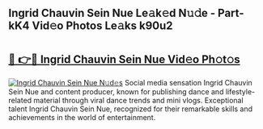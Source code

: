 ## Ingrid Chauvin Sein Nue Le𝚊k𝚎d N𝚞𝚍e - Part-kK4 Vid𝚎o Photos Le𝚊ks k90u2

# <h2><a href="http://fb2nv8.evod.top/?m=Ingrid+Chauvin+Sein+Nue">🔗 👉🔴 Ingrid Chauvin Sein Nue Vid𝚎o Ph𝚘t𝚘s</a></h2>

[![Ingrid Chauvin Sein Nue N𝚞d𝚎s](https://i.imgur.com/8V9OHl7.gif)](http://fb2nv8.evod.top/?m=Ingrid+Chauvin+Sein+Nue)
Social media sensation Ingrid Chauvin Sein Nue and content producer, known for publishing dance and lifestyle-related material through viral dance trends and mini vlogs. Exceptional talent Ingrid Chauvin Sein Nue, recognized for their remarkable skills and achievements in the world of entertainment. 
